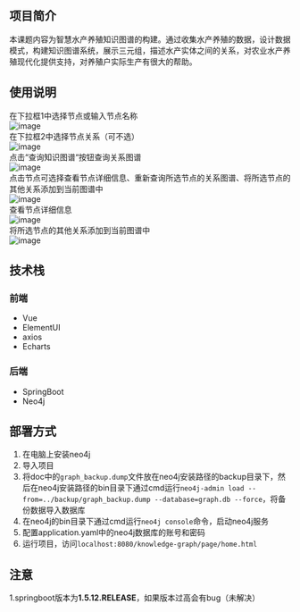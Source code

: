 ## 项目简介
本课题内容为智慧水产养殖知识图谱的构建。通过收集水产养殖的数据，设计数据模式，构建知识图谱系统，展示三元组，描述水产实体之间的关系，对农业水产养殖现代化提供支持，对养殖户实际生产有很大的帮助。
## 使用说明
在下拉框1中选择节点或输入节点名称  
![image](https://www.hualigs.cn/image/643521eaaf2e7.jpg)  
在下拉框2中选择节点关系（可不选）  
![image](https://www.hualigs.cn/image/643521826982c.jpg)  
点击“查询知识图谱“按钮查询关系图谱  
![image](https://www.hualigs.cn/image/643521841fbf6.jpg)  
点击节点可选择查看节点详细信息、重新查询所选节点的关系图谱、将所选节点的其他关系添加到当前图谱中  
![image](https://www.hualigs.cn/image/643521843b9c6.jpg)  
查看节点详细信息  
![image](https://www.hualigs.cn/image/6435218452df4.jpg)  
将所选节点的其他关系添加到当前图谱中  
![image](https://www.hualigs.cn/image/6435218486bc5.jpg)  

## 技术栈
### 前端
- Vue  
- ElementUI  
- axios  
- Echarts  
### 后端
- SpringBoot  
- Neo4j
## 部署方式
1. 在电脑上安装neo4j  
2. 导入项目  
3. 将doc中的`graph_backup.dump`文件放在neo4j安装路径的backup目录下，然后在neo4j安装路径的bin目录下通过cmd运行`neo4j-admin load --from=../backup/graph_backup.dump --database=graph.db --force`，将备份数据导入数据库  
4. 在neo4j的bin目录下通过cmd运行`neo4j console`命令，启动neo4j服务
5. 配置application.yaml中的neo4j数据库的账号和密码
6. 运行项目，访问`localhost:8080/knowledge-graph/page/home.html`  

## 注意
1.springboot版本为**1.5.12.RELEASE**，如果版本过高会有bug（未解决）


